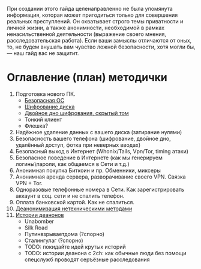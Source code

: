При создании этого гайда целенаправленно не была упомянута информация, которая может пригодиться только для совершения реальных преступлений. Он охватывает строго темы приватности и личной жизни, а также анонимности, необходимой в рамках ненасильственной деятельности (выражение своего мнения, расследовательская работа). 
Если ваши замыслы отличаются от оных, то, не будем внушать вам чувство ложной безопасности, хотя могли бы, — наш гайд вас не защитит.

# Оглавление (план) методички

1. Подготовка нового ПК. 
    * [Безопасная ОС](os.md)
    * [Шифрование диска](drive_encrypt.md)
    * [Двойное дно шифрования, скрытый том](hidden_drive.md)
    * Тонкий клиент
    * Флешка?
1. Надёжное удаление данных с вашего диска (затирание нулями)
1. Безопасность вашего телефона (шифрование, двойное дно, удалённый доступ, фотка при неверных вводах)
2. Безопасный выход в Интернет (Whonix/Tails, Vpn/Tor, timing атаки)
3. Безопасное поведение в Интернете (как мы генерируем логины\пароли, как общаемся в Сети и т.д.) 
4. Анонимная покупка Биткоин и пр. Обменники, миксеры
5. Анонимная аренда сервера, разворачивание своего VPN. Связка VPN + Tor. 
6. Одноразовые телефонные номера в Сети. Как зарегистрировать аккаунт в соц. сети и не спалить телефон.
7. Оплата банковской картой. Как не спалиться.
8. [Деанонимизация нетехническими методами](deanon.md)
9. [Истории деанонов](histories.md)
    * Unabomber
    * Silk Road
    * Путинвзрываетдома (?спорно)
    * Сталингулаг (?спорно)
    * TODO: покидайте идей крутых историй
    * TODO: истории деанона с 2ch: как обычные люди без помощи спецслужб проводят серъёзные расследования
